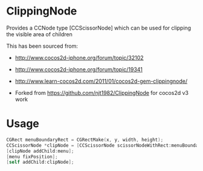 ClippingNode
============

Provides a CCNode type [CCScissorNode] which can be used for clipping the visible area of children


This has been sourced from:
* http://www.cocos2d-iphone.org/forum/topic/32102
* http://www.cocos2d-iphone.org/forum/topic/19341
* http://www.learn-cocos2d.com/2011/01/cocos2d-gem-clippingnode/

* Forked from https://github.com/njt1982/ClippingNode for cocos2d v3 work

Usage
======
```objectivec
CGRect menuBoundaryRect = CGRectMake(x, y, width, height);
CCScissorNode *clipNode = [CCScissorNode scissorNodeWithRect:menuBoundaryRect];
[clipNode addChild:menu];
[menu fixPosition];
[self addChild:clipNode];
```
